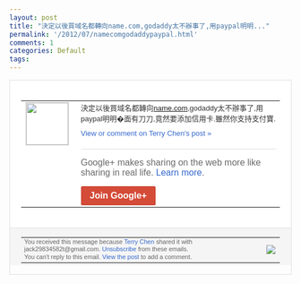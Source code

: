 ```yaml
---
layout: post
title: "決定以後買域名都轉向name.com,godaddy太不辦事了,用paypal明明..."
permalink: '/2012/07/namecomgodaddypaypal.html'
comments: 1
categories: Default
tags: 
---
```

<div style="border:solid 1px #dfdfdf;color:#686868;font:13px Arial"><div style="background-color:#fff;padding:20px;"><table cellpadding="0" cellspacing="0"><tr><td style="padding-right:15px;vertical-align:top"><a href="https://plus.google.com/_/notifications/emlink?emrecipient=110200756825219614165&amp;emid=CJjPsPj8rrECFUQv3Aod2j8AAA&amp;path=%2F108643996575278738906&amp;dt=1343018272307&amp;uob=8"><img height="75" src="https://lh3.googleusercontent.com/-KKRGTyJ5Bl0/AAAAAAAAAAI/AAAAAAAAEEY/jllxqER5dCk/s75-c-k-a/photo.jpg" style="border:solid 1px #cccccc;" width="75"/></a></td><td style="width:578px;color:#333;font:13px Arial;vertical-align:top;"><div style="padding-bottom:10px">決定以後買域名都轉向<a class="ot-anchor" href="http://name.com">name.com</a>,g<wbr/>odaddy太不辦事了,用paypal明<wbr/>明�面有刀刀,竟然要添加信用卡.雖然你支<wbr/>持支付寶.</div><a href="https://plus.google.com/_/notifications/emlink?emrecipient=110200756825219614165&amp;emid=CJjPsPj8rrECFUQv3Aod2j8AAA&amp;path=%2F108643996575278738906%2Fposts%2FXAJfiDYEqtH%3Fgpinv%3DAMIXal9RmxM7FLZZvc7JqMBapzDUIdRzi6U0OQDDQzb_NMmu_WpmVij0BxgMqKHrLF8czSh6LXaDtJ8_rjkP3IxNDTFS6xE7LsdFWHSPtCpkPuvWZze4CME&amp;dt=1343018272307&amp;uob=8" style="color:#3366CC;text-decoration:none;">View or comment on Terry Chen's post »</a><div style="margin-top:20px;border-top:solid 1px #dfdfdf"><div style="padding:15px 0;color:#686868;font:16px Arial;">Google+ makes sharing on the web more like sharing in real life. <a href="http://www.google.com/+/learnmore/" style="color:#3366CC;text-decoration:none;">Learn more</a>.</div><a href="https://plus.google.com/_/notifications/emlink?emrecipient=110200756825219614165&amp;emid=CJjPsPj8rrECFUQv3Aod2j8AAA&amp;path=%2F%3Fgpinv%3DAMIXal9RmxM7FLZZvc7JqMBapzDUIdRzi6U0OQDDQzb_NMmu_WpmVij0BxgMqKHrLF8czSh6LXaDtJ8_rjkP3IxNDTFS6xE7LsdFWHSPtCpkPuvWZze4CME&amp;dt=1343018272307&amp;uob=8" style="display:inline-block;padding:7px 15px;background-color:#d44b38; color:#fff;font-size:16px; font-weight:bold;border-radius:2px;-webkit-border-radius:2px; -moz-border-radius:2px;border:solid 1px #c43b28; white-space:nowrap;text-decoration:none">Join Google+</a></div></td></tr></table></div><div style="border-top:solid 1px #dfdfdf;padding:0 20px; background-color:#f5f5f5"><table cellpadding="0" cellspacing="0" style="height:50px"><tbody><tr><td style="vertical-align:middle;width:100%; color:#636363;font:11px Arial; line-height:120%">You received this message because <a href="https://plus.google.com/_/notifications/emlink?emrecipient=110200756825219614165&amp;emid=CJjPsPj8rrECFUQv3Aod2j8AAA&amp;path=%2F108643996575278738906%3Fgpinv%3DAMIXal9RmxM7FLZZvc7JqMBapzDUIdRzi6U0OQDDQzb_NMmu_WpmVij0BxgMqKHrLF8czSh6LXaDtJ8_rjkP3IxNDTFS6xE7LsdFWHSPtCpkPuvWZze4CME&amp;dt=1343018272307&amp;uob=8" style="color:#3366CC;text-decoration:none;">Terry Chen</a> shared it with jack29834582t@gmail.com. <a href="https://plus.google.com/_/notifications/emlink?emrecipient=110200756825219614165&amp;emid=CJjPsPj8rrECFUQv3Aod2j8AAA&amp;path=%2F_%2Fnonplus%2Femailsettings%3Fgpinv%3DAMIXal9RmxM7FLZZvc7JqMBapzDUIdRzi6U0OQDDQzb_NMmu_WpmVij0BxgMqKHrLF8czSh6LXaDtJ8_rjkP3IxNDTFS6xE7LsdFWHSPtCpkPuvWZze4CME%26est%3DADH5u8Wrurj0-GN4tj02Q9g7MhAxAkeSIqltb9ThGj9i-6VLHPhVTc8JovmCajmWXsiFHcZ4pZLxxNzecs6QNanem-MP6m0h2P9yeVz-pu7wjTe3ly1tWFbkzs579wViIUsvfvctCmI75q8LdEco9c82XSQWWKmcVA&amp;dt=1343018272307&amp;uob=8" style="color:#3366CC;text-decoration:none;">Unsubscribe</a> from these emails.<br/>You can't reply to this email. <a href="https://plus.google.com/_/notifications/emlink?emrecipient=110200756825219614165&amp;emid=CJjPsPj8rrECFUQv3Aod2j8AAA&amp;path=%2F108643996575278738906%2Fposts%2FXAJfiDYEqtH%3Fgpinv%3DAMIXal9RmxM7FLZZvc7JqMBapzDUIdRzi6U0OQDDQzb_NMmu_WpmVij0BxgMqKHrLF8czSh6LXaDtJ8_rjkP3IxNDTFS6xE7LsdFWHSPtCpkPuvWZze4CME&amp;dt=1343018272307&amp;uob=8" style="color:#3366CC;text-decoration:none;">View the post</a> to add a comment.<br/></td><td><img src="https://ssl.gstatic.com/s2/oz/images/notifications/logo/google-plus-6617a72bb36cc548861652780c9e6ff1.png"/></td></tr></tbody></table></div></div>